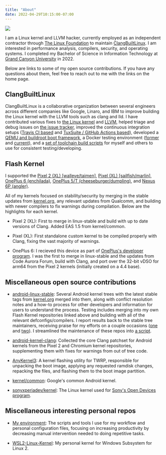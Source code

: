 ```yaml
---
title: "About"
date: 2022-04-29T10:15:00-07:00
---
```


![](/profile.jpg)

I am a Linux kernel and LLVM hacker, currently employed as an independent contractor through [The Linux Foundation](https://www.linuxfoundation.org) to maintain [ClangBuiltLinux](https://clangbuiltlinux.github.io/). I am interested in performance analysis, compilers, security, and operating systems. I completed my Bachelor of Science in Information Technology at [Grand Canyon University](https://gcu.edu/) in 2022.

Below are links to some of my open source contributions. If you have any questions about them, feel free to reach out to me with the links on the home page.


## ClangBuiltLinux

ClangBuiltLinux is a collaborative organization between several engineers across different companies like Google, Linaro, and IBM to improve building the Linux kernel with the LLVM tools such as clang and lld. I have contributed various fixes to [the Linux kernel](https://git.kernel.org/pub/scm/linux/kernel/git/next/linux-next.git/log/?qt=author&q=Nathan+Chancellor) and [LLVM](https://github.com/llvm/llvm-project/commits/main?author=nathanchance), helped triage and debug issues on [the issue tracker](https://github.com/ClangBuiltLinux/linux/issues?q=commenter%3Anathanchance), improved the continuous integration setups ([Travis CI based](https://github.com/ClangBuiltLinux/continuous-integration/commits/master?author=nathanchance) and [TuxSuite / GitHub Actions based](https://github.com/ClangBuiltLinux/continuous-integration2/commits/main?author=nathanchance)), developed a [QEMU and buildroot boot framework](https://github.com/ClangBuiltLinux/boot-utils/commits/main?author=nathanchance), a Docker testing environment ([former](https://github.com/ClangBuiltLinux/dockerimage/commits/main?author=nathanchance) and [current](https://github.com/ClangBuiltLinux/containers/commits/main?author=nathanchance)), and a [set of toolchain build scripts](https://github.com/ClangBuiltLinux/tc-build/commits/master?author=nathanchance) for myself and others to use for consistent testing/developing.


## Flash Kernel

I supported the [Pixel 2 (XL) [walleye/taimen]](https://github.com/nathanchance/wahoo), [Pixel (XL) [sailfish/marlin]](https://github.com/nathanchance/marlin), [OnePlus 6 (enchilada)](https://github.com/nathanchance/op6), [OnePlus 5/T (cheeseburger/dumpling)](https://github.com/nathanchance/op5), and [Nexus 6P (angler)](https://github.com/nathanchance/angler).

All of my kernels focused on stability/security by merging in the stable updates from [kernel.org](https://www.kernel.org), any relevant updates from Qualcomm, and building with newer compilers to fix warnings during compilation. Below are the highlights for each kernel.

* Pixel 2 (XL): First to merge in linux-stable and build with up to date versions of Clang. Added EAS 1.5 from kernel/common.

* Pixel (XL): First standalone custom kernel to be compiled properly with Clang, fixing the vast majority of warnings.

* OnePlus 6: I recieved this device as part of [OnePlus's developer program](https://www.xda-developers.com/oneplus-6-developer-application/). I was the first to merge in linux-stable and the updates from Code Aurora Forum, build with Clang, and port over the 32-bit vDSO for arm64 from the Pixel 2 kernels (initially created on a 4.4 base).


## Miscellaneous open source contributions

* [android-linux-stable](https://github.com/android-linux-stable): Several Android kernel trees with the latest stable tags from [kernel.org](https://www.kernel.org) merged into them, along with conflict resolution notes and a how-to process for other developers and information for users to understand the process. Testing includes merging into my own Flash Kernel repositories linked above and building with all of the relevant defconfigs/compilers. I report results back to the stable tree maintainers, receiving praise for my efforts on a couple occasions ([one](https://lore.kernel.org/r/20171117083016.GA20306@kroah.com/) and [two](https://lore.kernel.org/r/20180805140301.GA17056@kroah.com/)). I streamlined the maintenance of these repos into [a script](https://github.com/nathanchance/scripts/blob/501ed70e511216334e2362a55f3525c43d18cf9a/workstation/als).

* [android-kernel-clang](https://github.com/nathanchance/android-kernel-clang): Collected the core Clang patchset for Android kernels from the Pixel 2 and Chromium kernel repositories, supplementing them with fixes for warnings from out of tree code.

* [AnyKernel3](https://github.com/osm0sis/AnyKernel3/commits/master?author=nathanchance): A kernel flashing utility for TWRP, responsible for unpacking the boot image, applying any requested ramdisk changes, repacking the files, and flashing them to the boot image partition.

* [kernel/common](https://android-review.googlesource.com/q/(project:kernel/common+OR+project:kernel/manifest)+owner:natechancellor%2540gmail.com): Google's common Android kernel.

* [sonyxperiadev/kernel](https://github.com/sonyxperiadev/kernel/pulls?q=author%3Anathanchance): The Linux kernel used for [Sony's Open Devices program](https://developer.sony.com/develop/open-devices/).


## Miscellaneous interesting personal repos

* [My environment](https://github.com/nathanchance/env): The scripts and tools I use for my workflow and personal configuration files, focusing on increasing productivity by decreasing manual intervention needed to doing repetitive tasks.

* [WSL2-Linux-Kernel](https://github.com/nathanchance/WSL2-Linux-Kernel): My personal kernel for Windows Subsystem for Linux 2.
